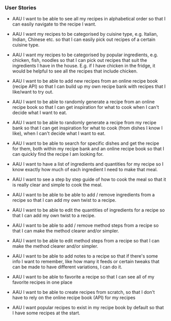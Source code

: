 ### User Stories

- AAU I want to be able to see all my recipes in alphabetical order so that I can easily navigate to the recipe I want.

- AAU I want my recipes to be categorised by cuisine type, e.g. Italian, Indian, Chinese etc. so that I can easily pick out recipes of a certain cuisine type.

- AAU I want my recipes to be categorised by popular ingredients, e.g. chicken, fish, noodles so that I can pick out recipes that suit the ingredients I have in the house. E.g. if I have chicken in the fridge, it would be helpful to see all the recipes that include chicken.

- AAU I want to be able to add new recipes from an online recipe book (recipe API) so that I can build up my own recipe bank with recipes that I like/want to try out.

- AAU I want to be able to randomly generate a recipe from an online recipe book so that I can get inspiration for what to cook when I can't decide what I want to eat.

- AAU I want to be able to randomly generate a recipe from my recipe bank so that I can get inspiration for what to cook (from dishes I know I like), when I can't decide what I want to eat.

- AAU I want to be able to search for specific dishes and get the recipe for them, both within my recipe bank and an online recipe book so that I can quickly find the recipe I am looking for.

- AAU I want to have a list of ingredients and quantities for my recipe so I know exactly how much of each ingredient I need to make that meal.

- AAU I want to see a step by step guide of how to cook the meal so that it is really clear and simple to cook the meal.

- AAU I want to be able to be able to add / remove ingredients from a recipe so that I can add my own twist to a recipe.
- AAU I want to be able to edit the quantities of ingredients for a recipe so that I can add my own twist to a recipe.

- AAU I want to be able to add / remove method steps from a recipe so that I can make the method clearer and/or simpler.

- AAU I want to be able to edit method steps from a recipe so that I can make the method clearer and/or simpler.

- AAU I want to be able to add notes to a recipe so that if there's some info I want to remember, like how many it feeds or certain tweaks that can be made to have different variations, I can do it.

- AAU I want to be able to favorite a recipe so that I can see all of my favorite recipes in one place

- AAU I want to be able to create recipes from scratch, so that I don't have to rely on the online recipe book (API) for my recipes

- AAU I want popular recipes to exist in my recipe book by default so that I have some recipes at the start.

